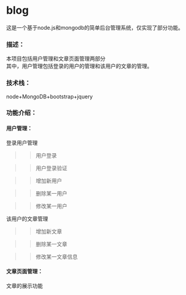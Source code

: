 # blog
这是一个基于node.js和mongodb的简单后台管理系统，仅实现了部分功能。

### 描述：
本项目包括用户管理和文章页面管理两部分<br>
其中，用户管理包括登录的用户的管理和该用户的文章的管理。

### 技术栈：
node+MongoDB+bootstrap+jquery

### 功能介绍：
#### 用户管理：
登录用户管理
>>用户登录

>>用户登录验证

>>增加新用户

>>删除某一用户

>>修改某一用户

该用户的文章管理
>>增加新文章

>>删除某一文章

>>修改某一文章信息

#### 文章页面管理：
文章的展示功能

